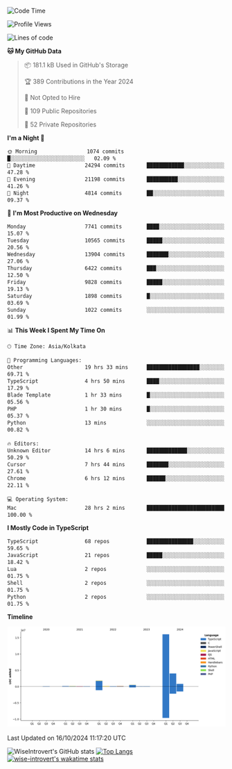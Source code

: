 <!--START_SECTION:waka-->
![Code Time](http://img.shields.io/badge/Code%20Time-1%2C676%20hrs%2015%20mins-blue)

![Profile Views](http://img.shields.io/badge/Profile%20Views-0-blue)

![Lines of code](https://img.shields.io/badge/From%20Hello%20World%20I%27ve%20Written-23.8%20million%20lines%20of%20code-blue)

**🐱 My GitHub Data** 

> 📦 181.1 kB Used in GitHub's Storage 
 > 
> 🏆 389 Contributions in the Year 2024
 > 
> 🚫 Not Opted to Hire
 > 
> 📜 109 Public Repositories 
 > 
> 🔑 52 Private Repositories 
 > 
**I'm a Night 🦉** 

```text
🌞 Morning                1074 commits        █░░░░░░░░░░░░░░░░░░░░░░░░   02.09 % 
🌆 Daytime                24294 commits       ████████████░░░░░░░░░░░░░   47.28 % 
🌃 Evening                21198 commits       ██████████░░░░░░░░░░░░░░░   41.26 % 
🌙 Night                  4814 commits        ██░░░░░░░░░░░░░░░░░░░░░░░   09.37 % 
```
📅 **I'm Most Productive on Wednesday** 

```text
Monday                   7741 commits        ████░░░░░░░░░░░░░░░░░░░░░   15.07 % 
Tuesday                  10565 commits       █████░░░░░░░░░░░░░░░░░░░░   20.56 % 
Wednesday                13904 commits       ███████░░░░░░░░░░░░░░░░░░   27.06 % 
Thursday                 6422 commits        ███░░░░░░░░░░░░░░░░░░░░░░   12.50 % 
Friday                   9828 commits        █████░░░░░░░░░░░░░░░░░░░░   19.13 % 
Saturday                 1898 commits        █░░░░░░░░░░░░░░░░░░░░░░░░   03.69 % 
Sunday                   1022 commits        ░░░░░░░░░░░░░░░░░░░░░░░░░   01.99 % 
```


📊 **This Week I Spent My Time On** 

```text
🕑︎ Time Zone: Asia/Kolkata

💬 Programming Languages: 
Other                    19 hrs 33 mins      █████████████████░░░░░░░░   69.71 % 
TypeScript               4 hrs 50 mins       ████░░░░░░░░░░░░░░░░░░░░░   17.29 % 
Blade Template           1 hr 33 mins        █░░░░░░░░░░░░░░░░░░░░░░░░   05.56 % 
PHP                      1 hr 30 mins        █░░░░░░░░░░░░░░░░░░░░░░░░   05.37 % 
Python                   13 mins             ░░░░░░░░░░░░░░░░░░░░░░░░░   00.82 % 

🔥 Editors: 
Unknown Editor           14 hrs 6 mins       █████████████░░░░░░░░░░░░   50.29 % 
Cursor                   7 hrs 44 mins       ███████░░░░░░░░░░░░░░░░░░   27.61 % 
Chrome                   6 hrs 12 mins       ██████░░░░░░░░░░░░░░░░░░░   22.11 % 

💻 Operating System: 
Mac                      28 hrs 2 mins       █████████████████████████   100.00 % 
```

**I Mostly Code in TypeScript** 

```text
TypeScript               68 repos            ███████████████░░░░░░░░░░   59.65 % 
JavaScript               21 repos            █████░░░░░░░░░░░░░░░░░░░░   18.42 % 
Lua                      2 repos             ░░░░░░░░░░░░░░░░░░░░░░░░░   01.75 % 
Shell                    2 repos             ░░░░░░░░░░░░░░░░░░░░░░░░░   01.75 % 
Python                   2 repos             ░░░░░░░░░░░░░░░░░░░░░░░░░   01.75 % 
```



**Timeline**

![Lines of Code chart](https://raw.githubusercontent.com/wise-introvert/wise-introvert/master/assets/bar_graph.png)


 Last Updated on 16/10/2024 11:17:20 UTC
<!--END_SECTION:waka-->

![WiseIntrovert's GitHub stats](https://github-readme-stats.vercel.app/api?username=wise-introvert&count_private=true&show_icons=true)
[![Top Langs](https://github-readme-stats.vercel.app/api/top-langs/?username=wise-introvert&langs_count=10)](https://github.com/anuraghazra/github-readme-stats)
[![wise-introvert's wakatime stats](https://github-readme-stats.vercel.app/api/wakatime?username=wiseintrovert)](https://github.com/anuraghazra/github-readme-stats)
